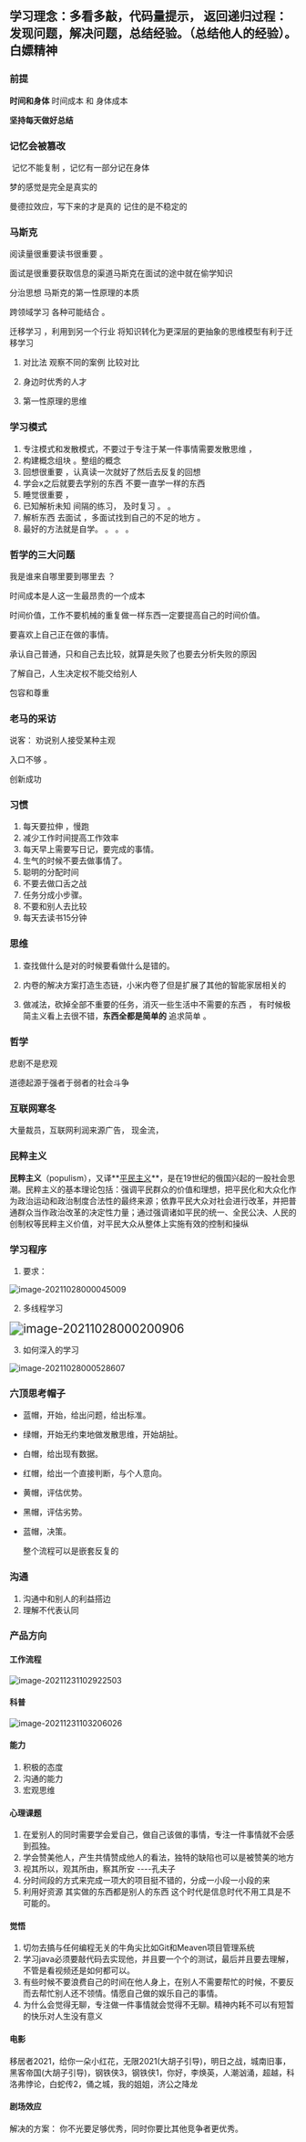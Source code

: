 ## 学习理念：多看多敲，代码量提示，	返回递归过程：发现问题，解决问题，总结经验。（总结他人的经验）。白嫖精神

### 前提      

**时间和身体**  时间成本 和 身体成本 

**坚持每天做好总结**

### 记忆会被篡改

​	记忆不能复制 ，记忆有一部分记在身体

梦的感觉是完全是真实的

曼德拉效应，写下来的才是真的   记住的是不稳定的

### 马斯克

阅读量很重要读书很重要 。

面试是很重要获取信息的渠道马斯克在面试的途中就在偷学知识

分治思想  马斯克的第一性原理的本质   

跨领域学习  各种可能结合 。

迁移学习   ，利用到另一个行业 将知识转化为更深层的更抽象的思维模型有利于迁移学习

1. 对比法	观察不同的案例  比较对比 

2. 身边时优秀的人才

3. 第一性原理的思维

### 学习模式

1. 专注模式和发散模式，不要过于专注于某一件事情需要发散思维  ，
2. 构建概念组块 。整组的概念
3. 回想很重要 ，认真读一次就好了然后去反复的回想
4. 学会x之后就要去学别的东西 不要一直学一样的东西
5. 睡觉很重要 ，  
6. 已知解析未知     间隔的练习， 及时复习 。 。 
7. 解析东西  去面试 ，多面试找到自己的不足的地方 。
8. 最好的方法就是自学。  。 。 。 



### 哲学的三大问题

我是谁来自哪里要到哪里去 ？

时间成本是人这一生最昂贵的一个成本

时间价值，工作不要机械的重复做一样东西一定要提高自己的时间价值。

要喜欢上自己正在做的事情。

承认自己普通，只和自己去比较，就算是失败了也要去分析失败的原因

了解自己，人生决定权不能交给别人

包容和尊重

### 老马的采访

说客： 劝说别人接受某种主观

入口不够 。

创新成功

### 习惯

1. 每天要拉伸 ，慢跑
2. 减少工作时间提高工作效率
3. 每天早上需要写日记，要完成的事情。
4. 生气的时候不要去做事情了。
5. 聪明的分配时间
6. 不要去做口舌之战
7. 任务分成小步骤。
8. 不要和别人去比较
9. 每天去读书15分钟

### 思维  

1. 查找做什么是对的时候要看做什么是错的。

2. 内卷的解决方案打造生态链，小米内卷了但是扩展了其他的智能家居相关的

3. 做减法，砍掉全部不重要的任务，消灭一些生活中不需要的东西 ， 有时候极简主义看上去很不错，**东西全都是简单的** 追求简单 。

### 哲学

悲剧不是悲观

道德起源于强者于弱者的社会斗争

### 互联网寒冬

大量裁员，互联网利润来源广告， 现金流，

### 民粹主义

**民粹主义**（populism），又译**[平民主义](https://baike.baidu.com/item/平民主义/5172278)**，是在19世纪的俄国兴起的一股社会思潮。民粹主义的基本理论包括：强调平民群众的价值和理想，把平民化和大众化作为政治运动和政治制度合法性的最终来源；依靠平民大众对社会进行改革，并把普通群众当作政治改革的决定性力量；通过强调诸如平民的统一、全民公决、人民的创制权等民粹主义价值，对平民大众从整体上实施有效的控制和操纵

### 学习程序

1. 要求：

![image-20211028000045009](人生.assets/image-20211028000045009.png)

2. 多线程学习

<img src="人生.assets/image-20211028000200906.png" alt="image-20211028000200906" style="zoom:150%;" />



3. 如何深入的学习

![image-20211028000528607](人生.assets/image-20211028000528607.png)





### 六顶思考帽子



- 蓝帽，开始，给出问题，给出标准。

- 绿帽，开始无约束地做发散思维，开始胡扯。

- 白帽，给出现有数据。

- 红帽，给出一个直接判断，与个人意向。

- 黄帽，评估优势。

- 黑帽，评估劣势。

- 蓝帽，决策。

  整个流程可以是嵌套反复的

### 沟通

1. 沟通中和别人的利益搭边
2. 理解不代表认同 

### 产品方向

#### 工作流程

![image-20211231102922503](人生.assets/image-20211231102922503-16409177633821.png)

#### 科普

![image-20211231103206026](人生.assets/image-20211231103206026-16409179271422.png)

#### 能力

1. 积极的态度
2. 沟通的能力
3. 宏观思维

#### 心理课题

1. 在爱别人的同时需要学会爱自己，做自己该做的事情，专注一件事情就不会感到孤独。
2. 学会赞美他人，产生共情赞成他人的看法，独特的缺陷也可以是被赞美的地方
3. 视其所以，观其所由，察其所安  ----孔夫子
4. 分时间段的方式来完成一项大的项目挺不错的，分成一小段一小段的来
5. 利用好资源   其实做的东西都是别人的东西  这个时代是信息时代不用工具是不可能的。

#### 觉悟

1. 切勿去搞与任何编程无关的牛角尖比如Git和Meaven项目管理系统
2. 学习java必须要敲代码去实现他，并且要一个个的测试，最后并且要去理解，不管是看视频还是如何都可以。
3. 有些时候不要浪费自己的时间在他人身上，在别人不需要帮忙的时候，不要反而去帮忙别人还不领情。情愿自己做的娱乐自己的事情。
4. 为什么会觉得无聊，专注做一件事情就会觉得不无聊。精神内耗不可以有短暂的快乐对人生没有意义

#### 电影

移居者2021，给你一朵小红花，无限2021(大胡子引导)，明日之战，城南旧事，黑客帝国(大胡子引导)，钢铁侠3，钢铁侠1，你好，李焕英，人潮汹涌，超越，科洛弗悖论，白蛇传2，俑之城，我的姐姐，济公之降龙

#### 剧场效应

解决的方案： 你不光要足够优秀，同时你要比其他竞争者更优秀。

